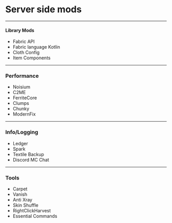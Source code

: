 # Server side mods
---
#### Library Mods 
- Fabric API
- Fabric language Kotlin
- Cloth Config
- Item Components
---
### Performance
- Noisium
- C2ME
- FerriteCore
- Clumps
- Chunky 
- ModernFix
---
### Info/Logging
- Ledger
- Spark
- Textile Backup
- Discord MC Chat
---
### Tools
- Carpet 
- Vanish
- Anti Xray
- Skin Shuffle
- RightClickHarvest
- Essential Commands

